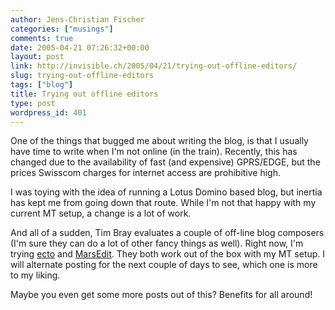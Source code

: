```yaml
---
author: Jens-Christian Fischer
categories: ["musings"]
comments: true
date: 2005-04-21 07:26:32+00:00
layout: post
link: http://invisible.ch/2005/04/21/trying-out-offline-editors/
slug: trying-out-offline-editors
tags: ["blog"]
title: Trying out offline editors
type: post
wordpress_id: 401
---
```



One of the things that bugged me about writing the blog, is that I usually have time to write when I'm not online (in the train). Recently, this has changed due to the availability of fast (and expensive) GPRS/EDGE, but the prices Swisscom charges for internet access are prohibitive high.



I was toying with the idea of running a Lotus Domino based blog, but inertia has kept me from going down that route. While I'm not that happy with my current MT setup, a change is a lot of work.



And all of a sudden, Tim Bray evaluates a couple of off-line blog composers (I'm sure they can do a lot of other fancy things as well). Right now, I'm trying [ecto](http://ecto.kung-foo.tv/) and [MarsEdit](http://ranchero.com/). They both work out of the box with my MT setup. I will alternate posting for the next couple of days to see, which one is more to my liking. 



Maybe you even get some more posts out of this? Benefits for all around!  

